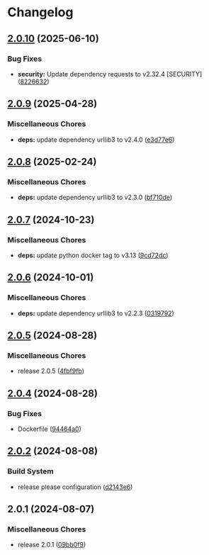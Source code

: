 # Changelog

## [2.0.10](https://github.com/ZeroGachis/soti-action-uploader/compare/v2.0.9...v2.0.10) (2025-06-10)


### Bug Fixes

* **security:** Update dependency requests to v2.32.4 [SECURITY] ([8226632](https://github.com/ZeroGachis/soti-action-uploader/commit/8226632faf52d3fd20d4e8e91becf48c36a49f8d))

## [2.0.9](https://github.com/ZeroGachis/soti-action-uploader/compare/v2.0.8...v2.0.9) (2025-04-28)


### Miscellaneous Chores

* **deps:** update dependency urllib3 to v2.4.0 ([e3d77e6](https://github.com/ZeroGachis/soti-action-uploader/commit/e3d77e664229ab00851bf8fd1284658b02e52d0c))

## [2.0.8](https://github.com/ZeroGachis/soti-action-uploader/compare/v2.0.7...v2.0.8) (2025-02-24)


### Miscellaneous Chores

* **deps:** update dependency urllib3 to v2.3.0 ([bf710de](https://github.com/ZeroGachis/soti-action-uploader/commit/bf710deab5f5fd9c46a109c4b52f6b1474004414))

## [2.0.7](https://github.com/ZeroGachis/soti-action-uploader/compare/v2.0.6...v2.0.7) (2024-10-23)


### Miscellaneous Chores

* **deps:** update python docker tag to v3.13 ([9cd72dc](https://github.com/ZeroGachis/soti-action-uploader/commit/9cd72dccc3a64687a8104c94125b683af95528e2))

## [2.0.6](https://github.com/ZeroGachis/soti-action-uploader/compare/v2.0.5...v2.0.6) (2024-10-01)


### Miscellaneous Chores

* **deps:** update dependency urllib3 to v2.2.3 ([0319792](https://github.com/ZeroGachis/soti-action-uploader/commit/0319792ef7b19572ddf0cf95b3712e0148a8c41e))

## [2.0.5](https://github.com/ZeroGachis/soti-action-uploader/compare/v2.0.4...v2.0.5) (2024-08-28)


### Miscellaneous Chores

* release 2.0.5 ([4fbf9fb](https://github.com/ZeroGachis/soti-action-uploader/commit/4fbf9fb0cd2c8baba70add22b14e0b2d49f6cf62))

## [2.0.4](https://github.com/ZeroGachis/soti-action-uploader/compare/v2.0.2...v2.0.3) (2024-08-28)

### Bug Fixes

- Dockerfile ([94464a0](https://github.com/ZeroGachis/soti-action-uploader/commit/94464a069241636e013b94908edd44505096f4c0))

## [2.0.2](https://github.com/ZeroGachis/soti-action-uploader/compare/v2.0.1...v2.0.2) (2024-08-08)

### Build System

- release please configuration ([d2143e6](https://github.com/ZeroGachis/soti-action-uploader/commit/d2143e6a4e83fe3fa44ed74726a1e08d5b8445df))

## 2.0.1 (2024-08-07)

### Miscellaneous Chores

- release 2.0.1 ([09bb0f9](https://github.com/ZeroGachis/soti-action-uploader/commit/09bb0f96f45f1505b09a12ea3f37d4011918cbe8))
